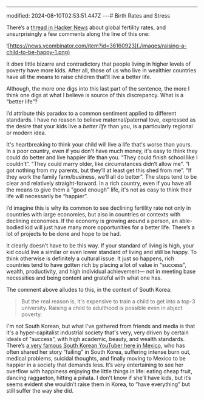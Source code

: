 ---
modified: 2024-08-10T02:53:51.447Z
---# Birth Rates and Stress

There’s a [thread in Hacker News](https://news.ycombinator.com/item?id=36159936) about global fertility rates, and unsurprisingly a few comments along the line of this one:

![https://news.ycombinator.com/item?id=36160923](./images/raising-a-child-to-be-happy-1.png)

It _does_ little bizarre and contradictory that people living in higher levels of poverty have more kids. After all, those of us who live in wealthier countries have all the means to raise children that’ll live a better life.

Although, the more one digs into this last part of the sentence, the more I think one digs at what I believe is source of this discrepancy. What is a “better life”?

I’d attribute this paradox to a common sentiment applied to different standards. I have no reason to believe maternal/paternal love, expressed as the desire that your kids live a _better life_ than you, is a particularly regional or modern idea.

It's heartbreaking to think your child will live a life that's worse than yours. In a poor country, even if you don't have much money, it's easy to think they could do better and live happier life than you. “They could finish school like I couldn’t”. “They could marry older, like circumstances didn’t allow me”. “I got nothing from my parents, but they’ll at least get this shed from me”. “If they work the family farm/business, we’ll all do better”. The steps tend to be clear and relatively straight-forward. In a rich country, even if you have all the means to give them a "good enough" life, it's not as easy to think their life will necessarily be “happier”.

I’d imagine this is why its common to see declining fertility rate not only in countries with large economies, but also in countries or contexts with declining economies. If the economy is growing around a person, an able-bodied kid will just have many more opportunities for a better life. There’s a lot of projects to be done and hope to be had.

It clearly doesn’t have to be this way. If your standard of living is high, your kid could live a similar or even lower standard of living and still be happy. To think otherwise is definitely a cultural issue. It just so happens, rich countries tend to have gotten rich by placing a lot of value in "success", wealth, productivity, and high individual achievement— not in meeting base necessities and being content and grateful with what one has.

The comment above alludes to this, in the context of South Korea:

> But the real reason is, it's expensive to train a child to get into a top-3 university. Raising a child to adulthood is possible even in abject poverty.

I'm not South Korean, but what I've gathered from friends and media is that it's a hyper-capitalist industrial society that's very, very driven by certain ideals of "success”, with high academic, beauty, and wealth standards. There’s [a very famous South Korean YouTuber here in Mexico](https://www.youtube.com/channel/UCL0bN6THhHVBwRPsXKOhAHg), who has often shared her story “failing” in South Korea, suffering intense burn out, medical problems, suicidal thoughts, and finally moving to Mexico to be happier in a society that demands less. It’s very entertaining to see her overflow with happiness enjoying the little things in life: eating cheap fruit, dancing raggaeton, hitting a piñata. I don’t know if she’ll have kids, but it’s seems evident she wouldn’t raise them in Korea, to “have everything” but still suffer the way she did.
